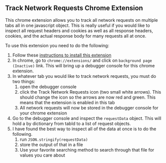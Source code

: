 ## Track Network Requests Chrome Extension

This chrome extension allows you to track all network requests on multiple tabs all in one javascript object. This is really useful if you would like to inspect all request headers and cookies as well as all response headers, cookies, and the actual response body for many requests all at once.


To use this extension you need to do the following:
1. Follow these [instructions to install this extension](../README.md)
2. In chrome, go to `chrome://extensions/` and click on `background page (Inactive)` link. This will bring up a debugger console for this chrome extension.
3. In whatever tab you would like to track network requests, you must do two things:
    1. open the debugger console
    2. click the Track Network Requests icon (two small white arrows). This should change the icon so the arrows are now red and green. This means that the extension is enabled in this tab
    3. All network requests will now be stored in the debugger console for your chrome extension
4. Go to the debugger console and inspect the `requestData` object. This will hold a by dictionary from tabId to a list of request objects.
5. I have found the best way to inspect all of the data at once is to do the following.
    1. run `JSON.stringify(requestData)`
    2. store the output of that in a file
    3. Use your favorite searching method to search through that file for values you care about
